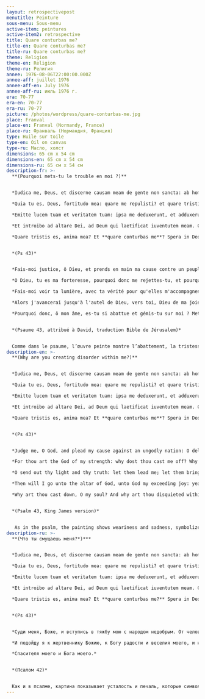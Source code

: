 ```yaml
---
layout: retrospectivepost
menutitle: Peinture
sous-menu: Sous-menu
active-item: peintures
active-item2: retrospective
title: Quare conturbas me?
title-en: Quare conturbas me?
title-ru: Quare conturbas me?
theme: Religion
theme-en: Religion
theme-ru: Религия
annee: 1976-08-06T22:00:00.000Z
annee-aff: juillet 1976
annee-aff-en: July 1976
annee-aff-ru: июль 1976 г.
era: 70-77
era-en: 70-77
era-ru: 70-77
picture: /photos/wordpress/quare-conturbas-me.jpg
place: Franval
place-en: Franval (Normandy, France)
place-ru: Франваль (Нормандия, Франция)
type: Huile sur toile
type-en: Oil on canvas
type-ru: Масло, холст
dimensions: 65 cm x 54 cm
dimensions-en: 65 cm x 54 cm
dimensions-ru: 65 см x 54 см
description-fr: >-
  **(Pourquoi mets-tu le trouble en moi ?)**


  *Iudica me, Deus, et discerne causam meam de gente non sancta: ab homine iniquo et doloso erue me.*\

  *Quia tu es, Deus, fortitudo mea: quare me repulisti? et quare tristis incedo, dum affligit me inimicus?*\

  *Emitte lucem tuam et veritatem tuam: ipsa me deduxerunt, et adduxerunt in montem sanctum tuum, et in tabernacula tua.*\

  *Et introibo ad altare Dei, ad Deum qui laetificat iuventutem meam. Confitebor tibi in cithara, Deus, Deus meus.*\

  *Quare tristis es, anima mea? Et **quare conturbas me**? Spera in Deo, quoniam adhuc confitebor illi, salutare vultus mei, et Deus meus.*


  *(Ps 43)*


  *Fais-moi justice, ô Dieu, et prends en main ma cause contre un peuple infidèle! Sauve-moi de ces gens menteurs et criminels !*\

  *O Dieu, tu es ma forteresse, pourquoi donc me rejettes-tu, et pourquoi me faut-il vivre dans la tristesse, pressé par l'ennemi ?*\

  *Fais-moi voir ta lumière, avec ta vérité pour qu'elles m'accompagnent et qu'elles soient mes guides vers ta montagne sainte jusque dans ta demeure.*\

  *Alors j'avancerai jusqu'à l'autel de Dieu, vers toi, Dieu de ma joie et de mon allégresse. Alors je te louerai en m'accompagnant de la lyre. O Dieu: tu es mon Dieu !*\

  *Pourquoi donc, ô mon âme, es-tu si abattue et gémis-tu sur moi ? Mets ton espoir en Dieu ! Je le louerai encore, mon Sauveur et mon Dieu.*


  *(Psaume 43, attribué à David, traduction Bible de Jérusalem)*


  Comme dans le psaume, l’œuvre peinte montre l’abattement, la tristesse, symbolisés par le dos courbé et les bras ballants du personnage. L’espoir est là pourtant, c’est le soleil rouge et doré qui a pris la place du cœur.
description-en: >-
  **(Why are you creating disorder within me?)**


  *Iudica me, Deus, et discerne causam meam de gente non sancta: ab homine iniquo et doloso erue me.*\

  *Quia tu es, Deus, fortitudo mea: quare me repulisti? et quare tristis incedo, dum affligit me inimicus?*\

  *Emitte lucem tuam et veritatem tuam: ipsa me deduxerunt, et adduxerunt in montem sanctum tuum, et in tabernacula tua.*\

  *Et introibo ad altare Dei, ad Deum qui laetificat iuventutem meam. Confitebor tibi in cithara, Deus, Deus meus.*\

  *Quare tristis es, anima mea? Et **quare conturbas me**? Spera in Deo, quoniam adhuc confitebor illi, salutare vultus mei, et Deus meus.*


  *(Ps 43)*


  *Judge me, O God, and plead my cause against an ungodly nation: O deliver me from the deceitful and unjust man.*\

  *For thou art the God of my strength: why dost thou cast me off? Why go I mourning because of the oppression of the enemy?*\

  *O send out thy light and thy truth: let them lead me; let them bring me unto thy holy hill, and to thy tabernacles.*\

  *Then will I go unto the altar of God, unto God my exceeding joy: yea, upon the harp will I praise thee, O God my God.*\

  *Why art thou cast down, O my soul? And why art thou disquieted within me? Hope in God: for I shall yet praise him, who is the health of my countenance, and my God.*


  *(Psalm 43, King James version)*


   As in the psalm, the painting shows weariness and sadness, symbolized by the shape’s bent back and hanging arms. However, hope is present: a red and golden sun has taken the place of the heart.
description-ru: >-
  **(Что ты смущаешь меня?*)***


  *Iudica me, Deus, et discerne causam meam de gente non sancta: ab homine iniquo et doloso erue me.*\

  *Quia tu es, Deus, fortitudo mea: quare me repulisti? et quare tristis incedo, dum affligit me inimicus?*\

  *Emitte lucem tuam et veritatem tuam: ipsa me deduxerunt, et adduxerunt in montem sanctum tuum, et in tabernacula tua.*\

  *Et introibo ad altare Dei, ad Deum qui laetificat iuventutem meam. Confitebor tibi in cithara, Deus, Deus meus.*\

  *Quare tristis es, anima mea? Et **quare conturbas me?** Spera in Deo, quoniam adhuc confitebor illi, salutare vultus mei, et Deus meus.*


  *(Ps 43)*


  *Суди меня, Боже, и вступись в тяжбу мою с народом недобрым. От человека лукавого и несправедливого избавь меня, ибо Ты Бог крепости моей. Для чего Ты отринул меня? для чего я сетуя хожу от оскорблений врага? Пошли свет Твой и истину Твою; да ведут они меня и приведут на святую гору Твою и в обители Твои.*\

  *И подойду я к жертвеннику Божию, к Богу радости и веселия моего, и на гуслях буду славить Тебя, Боже, Боже мой! Что унываешь ты, душа моя, и что смущаешь меня? Уповай на Бога; ибо я буду еще славить Его,*\

  *Спасителя моего и Бога моего.*


  *(Псалом 42)*


  Как и в псалме, картина показывает усталость и печаль, которые символизируются изогнутой спиной и свисающими руками фигуры. Однако все не безнадежно: красно-золотое солнце заняло место сердца.
---
```

